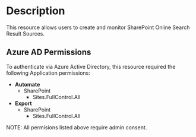 # Description

This resource allows users to create and monitor SharePoint Online Search
Result Sources.

## Azure AD Permissions

To authenticate via Azure Active Directory, this resource required the following Application permissions:

* **Automate**
  * SharePoint
    * Sites.FullControl.All
* **Export**
  * SharePoint
    * Sites.FullControl.All

NOTE: All permisions listed above require admin consent.

